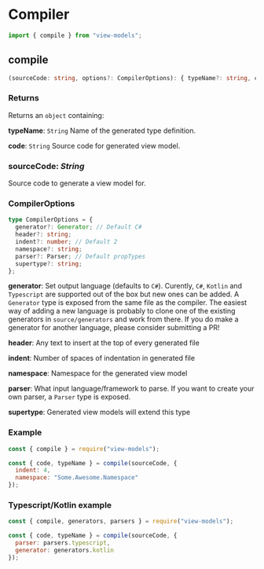 # Compiler

```js
import { compile } from "view-models";
```

## compile

```ts
(sourceCode: string, options?: CompilerOptions): { typeName?: string, code?: string }
```

### Returns

Returns an `object` containing:

**typeName**: `String`
Name of the generated type definition.

**code**: `String`
Source code for generated view model.

### sourceCode: _String_

Source code to generate a view model for.

### CompilerOptions

```ts
type CompilerOptions = {
  generator?: Generator; // Default C#
  header?: string;
  indent?: number; // Default 2
  namespace?: string;
  parser?: Parser; // Default propTypes
  supertype?: string;
};
```

**generator**: Set output language (defaults to `C#`). Curently, `C#`, `Kotlin` and `Typescript` are supported out of the box but new ones can be added. A `Generator` type is exposed from the same file as the compiler. The easiest way of adding a new language is probably to clone one of the existing generators in `source/generators` and work from there. If you do make a generator for another language, please consider submitting a PR!

**header**: Any text to insert at the top of every generated file

**indent**: Number of spaces of indentation in generated file

**namespace**: Namespace for the generated view model

**parser**: What input language/framework to parse. If you want to create your own parser, a `Parser` type is exposed.

**supertype**: Generated view models will extend this type

### Example

```js
const { compile } = require("view-models");

const { code, typeName } = compile(sourceCode, {
  indent: 4,
  namespace: "Some.Awesome.Namespace"
});
```

### Typescript/Kotlin example

```js
const { compile, generators, parsers } = require("view-models");

const { code, typeName } = compile(sourceCode, {
  parser: parsers.typescript,
  generator: generators.kotlin
});
```
